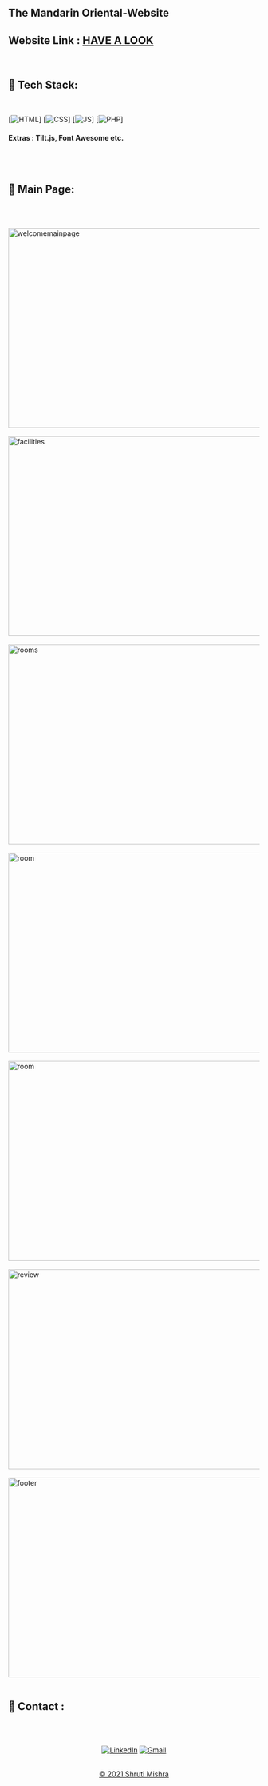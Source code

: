
## The Mandarin Oriental-Website

<h2> Website Link : 
<a href="https://shrutimishra-2002.github.io/Portfoliowebsite/" target="_blank">HAVE A LOOK</a>
</h2> 
<br>

## 📌 Tech Stack:
<br>

[![HTML](https://img.shields.io/badge/html5%20-%23E34F26.svg?&style=for-the-badge&logo=html5&logoColor=white)]
[![CSS](https://img.shields.io/badge/css3%20-%231572B6.svg?&style=for-the-badge&logo=css3&logoColor=white)]
[![JS](https://img.shields.io/badge/javascript%20-%23323330.svg?&style=for-the-badge&logo=javascript&logoColor=%23F7DF1E)]
[![PHP](https://img.shields.io/badge/php%20-%23323330.svg?&style=for-the-badge&logo=php&logoColor=%23F7DF1E)]
<br>
#### Extras : Tilt.js, Font Awesome etc.
<br><br>

## 📌 Main Page:
<br><br>

<img src="images/header.png" alt="welcomemainpage" width="700px" height="400px">
<br><br>
<img src="images/facilities.png" alt="facilities" width="700px" height="400px">
<br><br>

<img src="images/deluxe.png" alt="rooms" width="700px" height="400px">
<br><br>

<img src="images/twinroom.png" alt="room" width="700px" height="400px">
<br><br>
<img src="images/standardroom.png" alt="room" width="700px" height="400px">
<br><br>
<img src="images/review.png" alt="review" width="700px" height="400px">
<br><br>

<img src="images/footer.png" alt="footer" width="700px" height="400px">
<br><br>

<h2>📌 Contact :</h2>
<br><br>

<div align="center">

<a  href="https://www.linkedin.com/in/shruti-mishra-b270a7203/" target="_blank"><img alt="LinkedIn" src="https://img.shields.io/badge/linkedin%20-%230077B5.svg?&style=for-the-badge&logo=linkedin&logoColor=white" /></a><span>
<a href="mailto:shrutidmishra2002@gmail.com"><img  alt="Gmail" src="https://img.shields.io/badge/Gmail-D14836?style=for-the-badge&logo=gmail&logoColor=white"/></span>

</div>
<br>
<div align="center">
© 2021 Shruti Mishra </div>